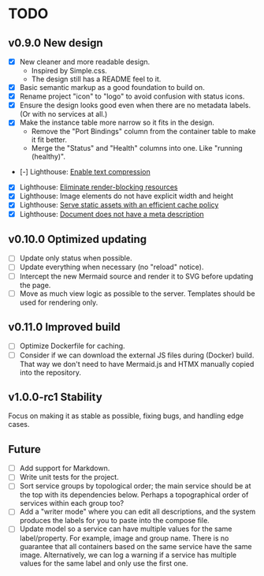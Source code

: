 # TODO

## v0.9.0 New design

- [x] New cleaner and more readable design.
  - Inspired by Simple.css.
  - The design still has a README feel to it.
- [x] Basic semantic markup as a good foundation to build on.
- [x] Rename project "icon" to "logo" to avoid confusion with status icons.
- [x] Ensure the design looks good even when there are no metadata labels. (Or with no services at all.)
- [x] Make the instance table more narrow so it fits in the design.
  - Remove the "Port Bindings" column from the container table to make it fit better.
  - Merge the "Status" and "Health" columns into one. Like "running (healthy)".
- [-] Lighthouse: [Enable text compression](https://developer.chrome.com/docs/lighthouse/performance/uses-text-compression/)
- [x] Lighthouse: [Eliminate render-blocking resources](https://developer.chrome.com/docs/lighthouse/performance/render-blocking-resources/)
- [x] Lighthouse: Image elements do not have explicit width and height
- [x] Lighthouse: [Serve static assets with an efficient cache policy](https://developer.chrome.com/docs/lighthouse/performance/uses-long-cache-ttl/)
- [x] Lighthouse: [Document does not have a meta description](https://developer.chrome.com/docs/lighthouse/seo/meta-description/)

## v0.10.0 Optimized updating

- [ ] Update only status when possible.
- [ ] Update everything when necessary (no "reload" notice).
- [ ] Intercept the new Mermaid source and render it to SVG before updating the page. 
- [ ] Move as much view logic as possible to the server. Templates should be used for rendering only.

## v0.11.0 Improved build

- [ ] Optimize Dockerfile for caching.
- [ ] Consider if we can download the external JS files during (Docker) build.
  That way we don't need to have Mermaid.js and HTMX manually copied into the repository.

## v1.0.0-rc1 Stability

Focus on making it as stable as possible, fixing bugs, and handling edge cases.

## Future

- [ ] Add support for Markdown.
- [ ] Write unit tests for the project.
- [ ] Sort service groups by topological order; the main service should be at the top with its dependencies below.
      Perhaps a topographical order of services within each group too?
- [ ] Add a "writer mode" where you can edit all descriptions, and the system produces the labels for you to paste into the compose file.
- [ ] Update model so a service can have multiple values for the same label/property.
  For example, image and group name.
  There is no guarantee that all containers based on the same service have the same image.
  Alternatively, we can log a warning if a service has multiple values for the same label and only use the first one.
